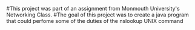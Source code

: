 #This project was part of an assignment from Monmouth University's Networking Class.
#The goal of this project was to create a java program that could perfome some of the duties of the nslookup UNIX command
